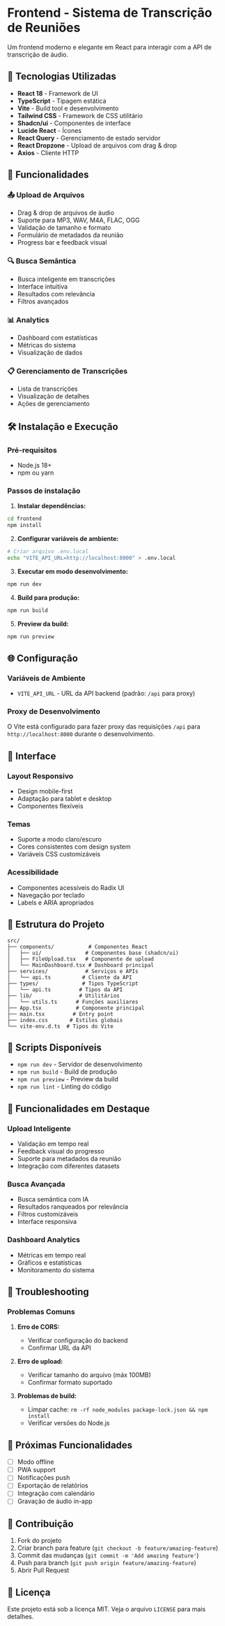 # Frontend - Sistema de Transcrição de Reuniões

Um frontend moderno e elegante em React para interagir com a API de transcrição de áudio.

## 🚀 Tecnologias Utilizadas

- **React 18** - Framework de UI
- **TypeScript** - Tipagem estática
- **Vite** - Build tool e desenvolvimento
- **Tailwind CSS** - Framework de CSS utilitário
- **Shadcn/ui** - Componentes de interface
- **Lucide React** - Ícones
- **React Query** - Gerenciamento de estado servidor
- **React Dropzone** - Upload de arquivos com drag & drop
- **Axios** - Cliente HTTP

## 🎨 Funcionalidades

### 📤 Upload de Arquivos
- Drag & drop de arquivos de áudio
- Suporte para MP3, WAV, M4A, FLAC, OGG
- Validação de tamanho e formato
- Formulário de metadados da reunião
- Progress bar e feedback visual

### 🔍 Busca Semântica
- Busca inteligente em transcrições
- Interface intuitiva
- Resultados com relevância
- Filtros avançados

### 📊 Analytics
- Dashboard com estatísticas
- Métricas do sistema
- Visualização de dados

### 📋 Gerenciamento de Transcrições
- Lista de transcrições
- Visualização de detalhes
- Ações de gerenciamento

## 🛠 Instalação e Execução

### Pré-requisitos
- Node.js 18+ 
- npm ou yarn

### Passos de instalação

1. **Instalar dependências:**
```bash
cd frontend
npm install
```

2. **Configurar variáveis de ambiente:**
```bash
# Criar arquivo .env.local
echo "VITE_API_URL=http://localhost:8000" > .env.local
```

3. **Executar em modo desenvolvimento:**
```bash
npm run dev
```

4. **Build para produção:**
```bash
npm run build
```

5. **Preview da build:**
```bash
npm run preview
```

## 🌐 Configuração

### Variáveis de Ambiente

- `VITE_API_URL` - URL da API backend (padrão: `/api` para proxy)

### Proxy de Desenvolvimento

O Vite está configurado para fazer proxy das requisições `/api` para `http://localhost:8000` durante o desenvolvimento.

## 📱 Interface

### Layout Responsivo
- Design mobile-first
- Adaptação para tablet e desktop
- Componentes flexíveis

### Temas
- Suporte a modo claro/escuro
- Cores consistentes com design system
- Variáveis CSS customizáveis

### Acessibilidade
- Componentes acessíveis do Radix UI
- Navegação por teclado
- Labels e ARIA apropriados

## 🔧 Estrutura do Projeto

```
src/
├── components/           # Componentes React
│   ├── ui/              # Componentes base (shadcn/ui)
│   ├── FileUpload.tsx   # Componente de upload
│   └── MainDashboard.tsx # Dashboard principal
├── services/            # Serviços e APIs
│   └── api.ts          # Cliente da API
├── types/              # Tipos TypeScript
│   └── api.ts         # Tipos da API
├── lib/               # Utilitários
│   └── utils.ts      # Funções auxiliares
├── App.tsx           # Componente principal
├── main.tsx         # Entry point
├── index.css       # Estilos globais
└── vite-env.d.ts  # Tipos do Vite
```

## 🚦 Scripts Disponíveis

- `npm run dev` - Servidor de desenvolvimento
- `npm run build` - Build de produção
- `npm run preview` - Preview da build
- `npm run lint` - Linting do código

## 🎯 Funcionalidades em Destaque

### Upload Inteligente
- Validação em tempo real
- Feedback visual do progresso
- Suporte para metadados da reunião
- Integração com diferentes datasets

### Busca Avançada
- Busca semântica com IA
- Resultados ranqueados por relevância
- Filtros customizáveis
- Interface responsiva

### Dashboard Analytics
- Métricas em tempo real
- Gráficos e estatísticas
- Monitoramento do sistema

## 🐛 Troubleshooting

### Problemas Comuns

1. **Erro de CORS:**
   - Verificar configuração do backend
   - Confirmar URL da API

2. **Erro de upload:**
   - Verificar tamanho do arquivo (máx 100MB)
   - Confirmar formato suportado

3. **Problemas de build:**
   - Limpar cache: `rm -rf node_modules package-lock.json && npm install`
   - Verificar versões do Node.js

## 📝 Próximas Funcionalidades

- [ ] Modo offline
- [ ] PWA support
- [ ] Notificações push
- [ ] Exportação de relatórios
- [ ] Integração com calendário
- [ ] Gravação de áudio in-app

## 🤝 Contribuição

1. Fork do projeto
2. Criar branch para feature (`git checkout -b feature/amazing-feature`)
3. Commit das mudanças (`git commit -m 'Add amazing feature'`)
4. Push para branch (`git push origin feature/amazing-feature`)
5. Abrir Pull Request

## 📄 Licença

Este projeto está sob a licença MIT. Veja o arquivo `LICENSE` para mais detalhes.

